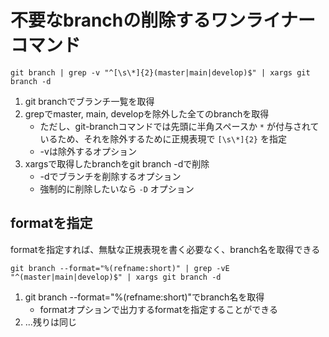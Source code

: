 # 不要なbranchの削除するワンライナーコマンド

```shell
git branch | grep -v "^[\s\*]{2}(master|main|develop)$" | xargs git branch -d
```

1. git branchでブランチ一覧を取得
2. grepでmaster, main, developを除外した全てのbranchを取得
   - ただし、git-branchコマンドでは先頭に半角スペースか `*` が付与されているため、それを除外するために正規表現で `[\s\*]{2}` を指定
   - -vは除外するオプション
3. xargsで取得したbranchをgit branch -dで削除
   - -dでブランチを削除するオプション
   - 強制的に削除したいなら `-D` オプション

## formatを指定

formatを指定すれば、無駄な正規表現を書く必要なく、branch名を取得できる

```shell
git branch --format="%(refname:short)" | grep -vE "^(master|main|develop)$" | xargs git branch -d
```

1. git branch --format="%(refname:short)"でbranch名を取得
   - formatオプションで出力するformatを指定することができる
2. ...残りは同じ
